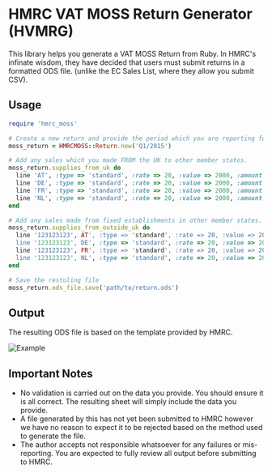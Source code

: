 # HMRC VAT MOSS Return Generator (HVMRG)

This library helps you generate a VAT MOSS Return from Ruby. In HMRC's infinate
wisdom, they have decided that users must submit returns in a formatted ODS file.
(unlike the EC Sales List, where they allow you submit CSV).

## Usage

```ruby
require 'hmrc_moss'

# Create a new return and provide the period which you are reporting for.
moss_return = HMRCMOSS::Return.new('Q1/2015')

# Add any sales which you made FROM the UK to other member states.
moss_return.supplies_from_uk do
  line 'AT', :type => 'standard', :rate => 20, :value => 2000, :amount => 10
  line 'DE', :type => 'standard', :rate => 20, :value => 2000, :amount => 10
  line 'FR', :type => 'standard', :rate => 20, :value => 2000, :amount => 10
  line 'NL', :type => 'standard', :rate => 20, :value => 2000, :amount => 10
end

# Add any sales made from fixed establishments in other member states.
moss_return.supplies_from_outside_uk do
  line '123123123', AT', :type => 'standard', :rate => 20, :value => 2000, :amount => 10
  line '123123123', DE', :type => 'standard', :rate => 20, :value => 2000, :amount => 10
  line '123123123', FR', :type => 'standard', :rate => 20, :value => 2000, :amount => 10
  line '123123123', NL', :type => 'standard', :rate => 20, :value => 2000, :amount => 10
end

# Save the restuling file
moss_return.ods_file.save('path/to/return.ods')
```

## Output

The resulting ODS file is based on the template provided by HMRC.

![Example](https://s.adamcooke.io/15/q1GjF3.png)

## Important Notes

* No validation is carried out on the data you provide. You should ensure it is all correct.
  The resulting sheet will simply include the data you provide.
* A file generated by this has not yet been submitted to HMRC however we have no reason
  to expect it to be rejected based on the method used to generate the file.
* The author accepts not responsible whatsoever for any failures or mis-reporting. You
  are expected to fully review all output before submitting to HMRC.
